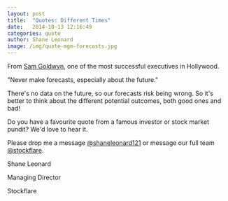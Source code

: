 ```yaml
---
layout: post
title:  "Quotes: Different Times"
date:   2014-10-13 12:16:49
categories: quote
author: Shane Leonard
image: /img/quote-mgm-forecasts.jpg
---
```


From [Sam Goldwyn](http://en.wikipedia.org/wiki/Samuel_Goldwyn), one of the most successful executives in Hollywood.

"Never make forecasts, especially about the future."

There's no data on the future, so our forecasts risk being wrong. So it's better to think about the different potential outcomes, both good ones and bad!

Do you have a favourite quote from a famous investor or stock market pundit? We'd love to hear it.

Please drop me a message [@shaneleonard121](https://twitter.com/shaneleonard121) or message our full team [@stockflare](https://twitter.com/stockflare).

Shane Leonard

Managing Director

Stockflare